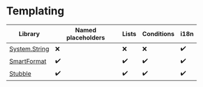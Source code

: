 # Templating
Library | Named placeholders | Lists | Conditions | i18n
--- | --- | --- | --- | ---
[System.String](https://docs.microsoft.com/en-us/dotnet/api/system.string.format) | ❌ | ❌ | ❌ | ✔️
[SmartFormat](https://github.com/axuno/SmartFormat) | ✔️ | ✔️ | ✔️ | ✔️
[Stubble](https://github.com/StubbleOrg/Stubble) | ✔️ | ✔️ | ✔️ | ✔️
